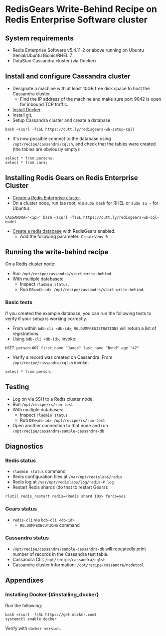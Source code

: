# RedisGears Write-Behind Recipe on Redis Enterprise Software cluster

## System requirements

* Redis Enterprise Software v5.4.11-2 or above running on Ubuntu Xenial/Ubuntu Bionic/RHEL 7
* DataStax Cassandra cluster (via Docker)

## Install and configure Cassandra cluster

* Designate a machine with at least 10GB free disk space to host the Cassandra cluster.
  * Find the IP address of the machine and make sure port 9042 is open for inbound TCP traffic.
* [Install Docker](#insalling_docker).
* Install git.
* Setup Cassandra cluster and create a database:
```
bash <(curl -fsSL https://cutt.ly/redisgears-wb-setup-cql)
```
* It's now possible connect to the database using `/opt/recipe/cassandra/cqlsh`, and check that the tables were created (the tables are obviously empty):
```
select * from persons;
select * from cars;
```
## Installing Redis Gears on Redis Enterprise Cluster

* [Create a Redis Enterprise cluster](https://docs.redislabs.com/latest/rs/installing-upgrading/downloading-installing/).
* On a cluster node, run (as root, via `sudo bash` for RHEL or `sudo su -` for Ubuntu):
```
CASSANDRA='<ip>' bash <(curl -fsSL https://cutt.ly/redisgears-wb-cql-node)
```

* [Create a redis database](https://docs.redislabs.com/latest/modules/create-database-rs/) with RedisGears enabled.
  * Add the following parameter: `CreateVenv 0`

## Running the write-behind recipe

On a Redis cluster node:

* Run `/opt/recipe/cassandra/start-write-behind`.
* With multiple databases:
  * Inspect `rladmin status`,
  * Run `DB=<db-id> /opt/recipe/cassandra/start-write-behind`.

### Basic tests
If you created the example database, you can run the following tests to verify if your setup is working correctly.

* From within `bdb-cli <db-id>`, `RG.DUMPREGISTRATIONS` will return a list of registrations.
* Using `bdb-cli <db-id>`, invoke:
```
HSET person:007 first_name "James" last_name "Bond" age "42"
```
* Verify a record was created on Cassandra. From ```/opt/recipe/cassandra/cqlsh``` invoke:
```
select * from person;
```

## Testing
* Log on via SSH to a Redis cluster node.
* Run `/opt/recipe/rs/run-test`
* With multiple databases:
  * Inspect `rladmin status`
  * Run `DB=<db-id> /opt/recipe/rs/run-test`
* Open another connection to that node and run `/opt/recipe/cassandra/sample-cassandra-db`

## Diagnostics

### Redis status

* `rladmin status` command
* Redis configuration files at `/var/opt/redislabs/redis`
* Redis log at `/var/opt/redislabs/log/redis-#.log`
* Restart Redis shards (do that to restart Gears):
```
rlutil redis_restart redis=<Redis shard IDs> force=yes
```

### Gears status

* `redis-cli` via `bdb-cli <db-id>`
  * `RG.DUMPEXECUTIONS` command

### Cassandra status

* `/opt/recipe/cassandra/sample-cassandra-db` will repeatedly print number of records in the Cassandra test table.
* Cassandra CLI: `/opt/recipe/cassandra/cqlsh`
* Cassandra cluster information: `/opt/recipe/cassandra/nodetool`

## Appendixes

### Installing Docker {#installing_docker}
Run the following:
```
bash <(curl -fsSL https://get.docker.com)
systemctl enable docker
```

Verify with ```docker version```.

